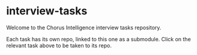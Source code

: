 # interview-tasks  

Welcome to the Chorus Intelligence interview tasks repository.  

Each task has its own repo, linked to this one as a submodule. Click on the relevant task above to be taken to its repo.
